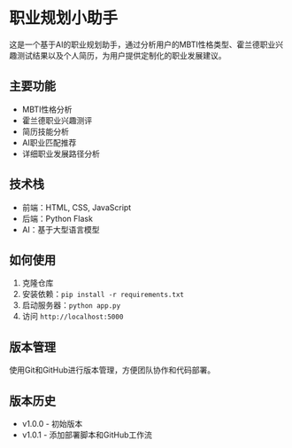# 职业规划小助手

这是一个基于AI的职业规划助手，通过分析用户的MBTI性格类型、霍兰德职业兴趣测试结果以及个人简历，为用户提供定制化的职业发展建议。

## 主要功能

- MBTI性格分析
- 霍兰德职业兴趣测评
- 简历技能分析
- AI职业匹配推荐
- 详细职业发展路径分析

## 技术栈

- 前端：HTML, CSS, JavaScript
- 后端：Python Flask
- AI：基于大型语言模型

## 如何使用

1. 克隆仓库
2. 安装依赖：`pip install -r requirements.txt`
3. 启动服务器：`python app.py`
4. 访问 `http://localhost:5000`



## 版本管理

使用Git和GitHub进行版本管理，方便团队协作和代码部署。

## 版本历史

- v1.0.0 - 初始版本
- v1.0.1 - 添加部署脚本和GitHub工作流
